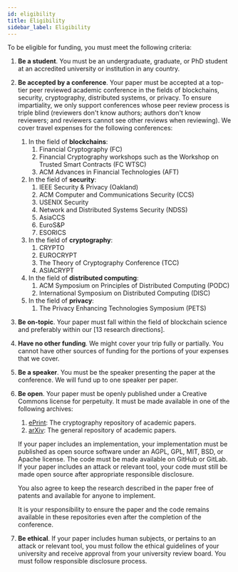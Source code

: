 ```yaml
---
id: eligibility
title: Eligibility
sidebar_label: Eligibility
---
```


To be eligible for funding, you must meet the following criteria:

1. **Be a student**. You must be an undergraduate, graduate, or PhD student at an accredited university or institution in any country.

1. **Be accepted by a conference**. Your paper must be accepted at a top-tier peer reviewed academic conference in the fields of blockchains, security, cryptography, distributed systems, or privacy. To ensure impartiality, we only support conferences whose peer review process is triple blind (reviewers don't know authors; authors don't know reviewers; and reviewers cannot see other reviews when reviewing). We cover travel expenses for the following conferences:
    1. In the field of **blockchains**:
        1. Financial Cryptography (FC)
        1. Financial Cryptography workshops such as the Workshop on Trusted Smart Contracts (FC WTSC)
        1. ACM Advances in Financial Technologies (AFT)
    1. In the field of **security**:
        1. IEEE Security & Privacy (Oakland)
        1. ACM Computer and Communications Security (CCS)
        1. USENIX Security
        1. Network and Distributed Systems Security (NDSS)
        1. AsiaCCS
        1. EuroS&P
        1. ESORICS
    1. In the field of **cryptography**:
        1. CRYPTO
        1. EUROCRYPT
        1. The Theory of Cryptography Conference (TCC)
        1. ASIACRYPT
    1. In the field of **distributed computing**:
        1. ACM Symposium on Principles of Distributed Computing (PODC)
        1. International Symposium on Distributed Computing (DISC)
    1. In the field of **privacy**:
        1. The Privacy Enhancing Technologies Symposium (PETS)

1. **Be on-topic**. Your paper must fall within the field of blockchain science and preferably within our [13 research directions].

1. **Have no other funding**. We might cover your trip fully or partially. You cannot have other sources of funding for the portions of your expenses that we cover.

1. **Be a speaker**. You must be the speaker presenting the paper at the conference. We will fund up to one speaker per paper.

1. **Be open**. Your paper must be openly published under a Creative Commons license for perpetuity. It must be made available in one of the following archives:
    1. [ePrint](https://eprint.iacr.org/): The cryptography repository of academic papers.
    1. [arXiv](https://arxiv.org/): The general repository of academic papers.

    If your paper includes an implementation, your implementation must be published as open source software under an AGPL, GPL, MIT, BSD, or Apache license. The code must be made available on GitHub or GitLab. If your paper includes an attack or relevant tool, your code must still be made open source after appropriate responsible disclosure.

    You also agree to keep the research described in the paper free of patents and available for anyone to implement.

    It is your responsibility to ensure the paper and the code remains available in these repositories even after the completion of the conference.

1. **Be ethical**. If your paper includes human subjects, or pertains to an attack or relevant tool, you    must follow the ethical guidelines of your university and receive approval from your university review board. You must follow responsible disclosure process.
